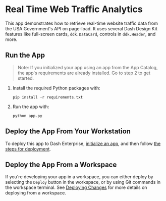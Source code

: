 # Real Time Web Traffic Analytics

This app demonstrates how to retrieve real-time website traffic data from the USA Government's API on page-load. It uses several Dash Design Kit features like full-screen cards, `ddk.DataCard`, controls in `ddk.Header`, and more.

## Run the App

> Note: If you initialized your app using an app from the App Catalog, the app's requirements are already installed. Go to step 2 to get started.

1. Install the required Python packages with:
   ```
   pip install -r requirements.txt
   ```
2. Run the app with:
   ```
   python app.py
   ```

## Deploy the App From Your Workstation

To deploy this app to Dash Enterprise, [initialize an app](https://bbi.stagedsystems.net/docs/dash-enterprise/initialize), and then follow [the steps for deployment](https://bbi.stagedsystems.net/docs/dash-enterprise/deployment).

## Deploy the App From a Workspace

If you're developing your app in a workspace, you can either deploy by selecting the `Deploy` button in the workspace, or by using Git commands in the workspace terminal. See [Deploying Changes](https://bbi.stagedsystems.net/docs/workspaces/deploying-changes) for more details on deploying from a workspace.